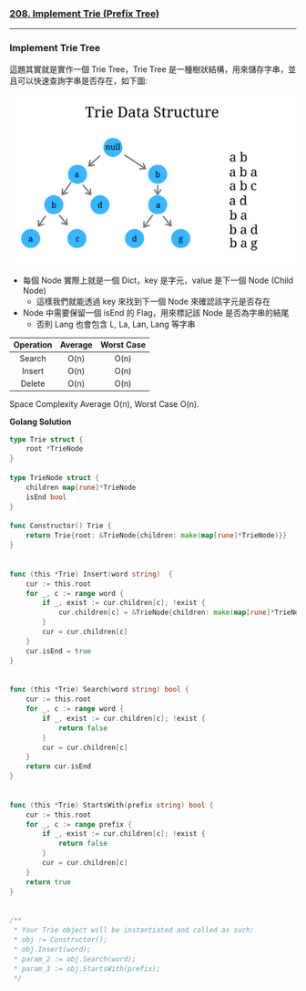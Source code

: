 ### [208. Implement Trie (Prefix Tree)]

[208. Implement Trie (Prefix Tree)]: https://leetcode.com/problems/implement-trie-prefix-tree/

---

### Implement Trie Tree

這題其實就是實作一個 Trie Tree，Trie Tree 是一種樹狀結構，用來儲存字串，並且可以快速查詢字串是否存在，如下圖:

![](/_image/208.Implement_Trie/1.jpg)

-   每個 Node 實際上就是一個 Dict，key 是字元，value 是下一個 Node (Child Node)
    -   這樣我們就能透過 key 來找到下一個 Node 來確認該字元是否存在
-   Node 中需要保留一個 isEnd 的 Flag，用來標記該 Node 是否為字串的結尾
    -   否則 Lang 也會包含 L, La, Lan, Lang 等字串

| Operation | Average | Worst Case |
| :---: | :---: | :---: |
| Search | O(n) | O(n) |
| Insert | O(n) | O(n) |
| Delete | O(n) | O(n) |

Space Complexity Average O(n), Worst Case O(n).

**Golang Solution**
```go
type Trie struct {
    root *TrieNode
}

type TrieNode struct {
    children map[rune]*TrieNode
    isEnd bool
}

func Constructor() Trie {
    return Trie{root: &TrieNode{children: make(map[rune]*TrieNode)}}
}


func (this *Trie) Insert(word string)  {
    cur := this.root
    for _, c := range word {
        if _, exist := cur.children[c]; !exist {
            cur.children[c] = &TrieNode{children: make(map[rune]*TrieNode)}
        }
        cur = cur.children[c]
    }
    cur.isEnd = true
}


func (this *Trie) Search(word string) bool {
    cur := this.root
    for _, c := range word {
        if _, exist := cur.children[c]; !exist {
            return false
        }
        cur = cur.children[c]
    }
    return cur.isEnd
}


func (this *Trie) StartsWith(prefix string) bool {
    cur := this.root
    for _, c := range prefix {
        if _, exist := cur.children[c]; !exist {
            return false
        }
        cur = cur.children[c]
    }
    return true
}


/**
 * Your Trie object will be instantiated and called as such:
 * obj := Constructor();
 * obj.Insert(word);
 * param_2 := obj.Search(word);
 * param_3 := obj.StartsWith(prefix);
 */
```